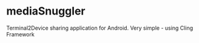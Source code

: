 mediaSnuggler
=============

Terminal2Device sharing application for Android. Very simple - using Cling Framework
